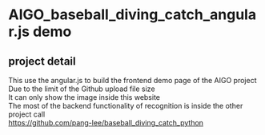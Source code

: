 # AIGO_baseball_diving_catch_angular.js demo

## project detail

This use the angular.js to build the frontend demo page of the AIGO project  
Due to the limit of the Github upload file size  
It can only show the image inside this website  
The most of the backend functionality of recognition is inside the other project call  
https://github.com/pang-lee/baseball_diving_catch_python
